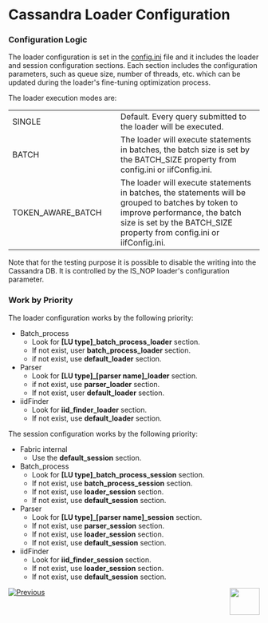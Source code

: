 # Cassandra Loader Configuration

### Configuration Logic

The loader configuration is set in the [config.ini](/articles/02_fabric_architecture/05_fabric_main_configuration_files.md#configini) file and it includes the loader and session configuration sections. Each section includes the configuration parameters, such as queue size, number of threads, etc. which can be updated during the loader's fine-tuning optimization process.

The loader execution modes are:

<table>
<tbody>
<tr>
<td width=250px>SINGLE</td>
<td width=650px>Default. Every query submitted to the loader will be executed.</td>
</tr>
<tr>
<td>BATCH</td>
<td>The loader will execute statements in batches, the batch size is set by the BATCH_SIZE property from config.ini or iifConfig.ini.</td>
</tr>
<tr>
<td>TOKEN_AWARE_BATCH</td>
<td>The loader will execute statements in batches, the statements will be grouped to batches by token to improve performance, the batch size is set by the BATCH_SIZE property from config.ini or iifConfig.ini.</td>
</tr>
</tbody>
</table>

Note that for the testing purpose it is possible to disable the writing into the Cassandra DB. It is controlled by the IS_NOP loader's configuration parameter.

### Work by Priority

The loader configuration works by the following priority:

- Batch_process
  - Look for **[LU type]_batch_process_loader** section.
  - If not exist, user **batch_process_loader** section.
  - if not exist, use **default_loader** section.
- Parser
  - Look for **[LU type]_[parser name]_loader** section.
  - if not exist, use **parser_loader** section.
  - If not exist, user **default_loader** section.
- iidFinder
  - Look for **iid_finder_loader** section.
  - If not exist, use **default_loader** section.

The session configuration works by the following priority:

- Fabric internal
  - Use the **default_session** section.
- Batch_process
  - Look for **[LU type]_batch_process_session** section.
  - If not exist, use **batch_process_session** section.
  - If not exist, use **loader_session** section.
  - If not exist, use **default_session** section.
- Parser
  - Look for **[LU type]_[parser name]_session** section.
  - If not exist, use **parser_session** section.
  - If not exist, use **loader_session** section.
  - If not exist, use **default_session** section.
- iidFinder
  - Look for **iid_finder_session** section.
  - If not exist, use **loader_session** section.
  - If not exist, use **default_session** section.
    



[![Previous](/articles/images/Previous.png)](02_loader_architecture.md)[<img align="right" width="60" height="54" src="/articles/images/Next.png">](04_loader_invocation.md) 

